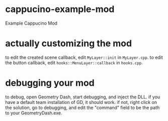 # cappucino-example-mod
Example Cappucino Mod

# actually customizing the mod
to edit the created scene callback, edit `MyLayer::init` in `MyLayer.cpp`.
to edit the button callback, edit `hooks::MenuLayer::callback` in `hooks.cpp`.

# debugging your mod
to debug, open Geometry Dash, start debugging, and inject the DLL. if you have a default team installation of GD, it should work. if not, right click on the solution, go to debugging, and edit the "command" field to be the path to your GeometryDash.exe.
